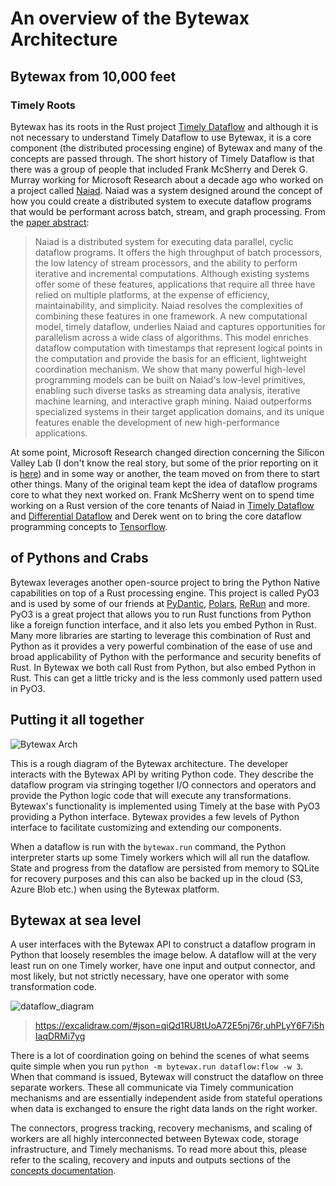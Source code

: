 # An overview of the Bytewax Architecture

## Bytewax from 10,000 feet

### Timely Roots

Bytewax has its roots in the Rust project [Timely Dataflow](https://github.com/TimelyDataflow/timely-dataflow) and although it is not necessary to understand Timely Dataflow to use Bytewax, it is a core component (the distributed processing engine) of Bytewax and many of the concepts are passed through. The short history of Timely Dataflow is that there was a group of people that included Frank McSherry and Derek G. Murray working for Microsoft Research about a decade ago who worked on a project called [Naiad](https://www.youtube.com/watch?v=yyhMI9r0A9E). Naiad was a system designed around the concept of how you could create a distributed system to execute dataflow programs that would be performant across batch, stream, and graph processing. From the [paper abstract](https://dl.acm.org/doi/10.1145/2517349.2522738):
> Naiad is a distributed system for executing data parallel, cyclic dataflow programs. It offers the high throughput of batch processors, the low latency of stream processors, and the ability to perform iterative and incremental computations. Although existing systems offer some of these features, applications that require all three have relied on multiple platforms, at the expense of efficiency, maintainability, and simplicity. Naiad resolves the complexities of combining these features in one framework.
> A new computational model, timely dataflow, underlies Naiad and captures opportunities for parallelism across a wide class of algorithms. This model enriches dataflow computation with timestamps that represent logical points in the computation and provide the basis for an efficient, lightweight coordination mechanism.
> We show that many powerful high-level programming models can be built on Naiad's low-level primitives, enabling such diverse tasks as streaming data analysis, iterative machine learning, and interactive graph mining. Naiad outperforms specialized systems in their target application domains, and its unique features enable the development of new high-performance applications.

At some point, Microsoft Research changed direction concerning the Silicon Valley Lab (I don't know the real story, but some of the prior reporting on it is [here](https://www.vox.com/2014/9/18/11631044/microsoft-shuts-down-silicon-valley-research-lab-amid-broader-layoffs)) and in some way or another, the team moved on from there to start other things. Many of the original team kept the idea of dataflow programs core to what they next worked on. Frank McSherry went on to spend time working on a Rust version of the core tenants of Naiad in [Timely Dataflow](https://github.com/TimelyDataflow/timely-dataflow) and [Differential Dataflow](https://github.com/TimelyDataflow/differential-dataflow) and Derek went on to bring the core dataflow programming concepts to [Tensorflow](https://github.com/tensorflow/tensorflow).

## of Pythons and Crabs

Bytewax leverages another open-source project to bring the Python Native capabilities on top of a Rust processing engine. This project is called PyO3 and is used by some of our friends at [PyDantic](https://github.com/pydantic/pydantic-core), [Polars](https://github.com/pola-rs/polars), [ReRun](https://github.com/rerun-io/rerun) and more. PyO3 is a great project that allows you to run Rust functions from Python like a foreign function interface, and it also lets you embed Python in Rust. Many more libraries are starting to leverage this combination of Rust and Python as it provides a very powerful combination of the ease of use and broad applicability of Python with the performance and security benefits of Rust. In Bytewax we both call Rust from Python, but also embed Python in Rust. This can get a little tricky and is the less commonly used pattern used in PyO3.

## Putting it all together

![Bytewax Arch](https://github.com/bytewax/bytewax/assets/6073079/821c85ca-35a7-4112-9ce9-29dabfe65878)

This is a rough diagram of the Bytewax architecture. The developer interacts with the Bytewax API by writing Python code. They describe the dataflow program via stringing together I/O connectors and operators and provide the Python logic code that will execute any transformations. Bytewax's functionality is implemented using Timely at the base with PyO3 providing a Python interface. Bytewax provides a few levels of Python interface to facilitate customizing and extending our components.

When a dataflow is run with the `bytewax.run` command, the Python interpreter starts up some Timely workers which will all run the dataflow. State and progress from the dataflow are persisted from memory to SQLite for recovery purposes and this can also be backed up in the cloud (S3, Azure Blob etc.) when using the Bytewax platform.

## Bytewax at sea level

A user interfaces with the Bytewax API to construct a dataflow program in Python that loosely resembles the image below. A dataflow will at the very least run on one Timely worker, have one input and output connector, and most likely, but not strictly necessary, have one operator with some transformation code.

![dataflow_diagram](https://github.com/bytewax/developer-relations/assets/6073079/073c14e8-f942-4138-8477-28a76be7f0fa)
> https://excalidraw.com/#json=qiQd1RU8tUoA72E5nj76r,uhPLyY6F7i5hIaqDRMi7yg

There is a lot of coordination going on behind the scenes of what seems quite simple when you run `python -m bytewax.run dataflow:flow -w 3`. When that command is issued, Bytewax will construct the dataflow on three separate workers. These all communicate via Timely communication mechanisms and are essentially independent aside from stateful operations when data is exchanged to ensure the right data lands on the right worker.

The connectors, progress tracking, recovery mechanisms, and scaling of workers are all highly interconnected between Bytewax code, storage infrastructure, and Timely mechanisms. To read more about this, please refer to the scaling, recovery and inputs and outputs sections of the [concepts documentation](/docs/articles/concepts).
